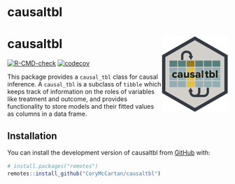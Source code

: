 
<!-- README.md is generated from README.Rmd. Please edit that file -->

# causaltbl

# causaltbl <img src="man/figures/logo.png" align="right" height="173" />

<!-- badges: start -->

[![R-CMD-check](https://github.com/CoryMcCartan/causaltbl/actions/workflows/R-CMD-check.yaml/badge.svg)](https://github.com/CoryMcCartan/causaltbl/actions/workflows/R-CMD-check.yaml)
[![codecov](https://codecov.io/github/CoryMcCartan/causaltbl/branch/main/graph/badge.svg?token=TXL7DJG9U9)](https://codecov.io/github/CoryMcCartan/causaltbl)
<!-- badges: end -->

This package provides a `causal_tbl` class for causal inference. A
`causal_tbl` is a subclass of `tibble` which keeps track of information
on the roles of variables like treatment and outcome, and provides
functionality to store models and their fitted values as columns in a
data frame.

## Installation

You can install the development version of causaltbl from
[GitHub](https://github.com/) with:

``` r
# install.packages("remotes")
remotes::install_github("CoryMcCartan/causaltbl")
```
